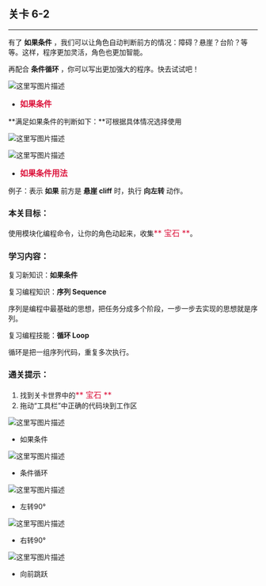 ## 关卡 6-2

------
有了 **如果条件** ，我们可以让角色自动判断前方的情况：障碍？悬崖？台阶？等等。这样，程序更加灵活，角色也更加智能。

再配合 **条件循环** ，你可以写出更加强大的程序。快去试试吧！

 ![这里写图片描述](scene/image/if.png)
 - <font color=#DC143C size=3>**如果条件**</font>

 
**满足如果条件的判断如下：**可根据具体情况选择使用


 ![这里写图片描述](scene/image/while_until_condition_list.png)

 
 ![这里写图片描述](scene/image/if_eg.png)
 - <font color=#DC143C size=3>**如果条件用法**</font>
 
例子：表示 **如果** 前方是 **悬崖 cliff** 时，执行 **向左转** 动作。


### 本关目标：
使用模块化编程命令，让你的角色动起来，收集<font color=#DC143C size=3>** 宝石 **</font>。

### 学习内容：
复习新知识：**如果条件**

复习编程知识：**序列 Sequence**

序列是编程中最基础的思想，把任务分成多个阶段，一步一步去实现的思想就是序列。

复习编程技能：**循环 Loop**

循环是把一组序列代码，重复多次执行。

### 通关提示：
1. 找到关卡世界中的<font color=#DC143C size=3>** 宝石 **</font>
2. 拖动“工具栏”中正确的代码块到工作区
 
 ![这里写图片描述](scene/image/if.png)
 - 如果条件

 ![这里写图片描述](scene/image/while_until.png)
 - 条件循环
  
 ![这里写图片描述](scene/image/turn_left.png)
 - 左转90°
 
 ![这里写图片描述](scene/image/turn_right.png)
 - 右转90°
 
 ![这里写图片描述](scene/image/jump_forward.png)
 - 向前跳跃